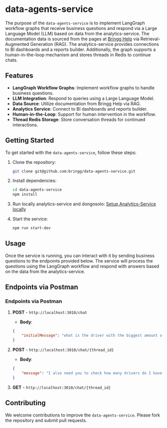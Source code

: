 # data-agents-service
The purpose of the `data-agents-service` is to implement LangGraph workflow graphs that receive business questions and respond via a Large Language Model (LLM) based on data from the analytics-service. The documentation data is sourced from the pages at [Bringg Help](https://help.bringg.com/) via Retrieval-Augmented Generation (RAG). The analytics-service provides connections to BI dashboards and a reports builder. Additionally, the graph supports a human-in-the-loop mechanism and stores threads in Redis to continue chats.

## Features

- **LangGraph Workflow Graphs**: Implement workflow graphs to handle business questions.
- **LLM Integration**: Respond to queries using a Large Language Model.
- **Data Source**: Utilize documentation from Bringg Help via RAG.
- **Analytics Service**: Connect to BI dashboards and reports builder.
- **Human-in-the-Loop**: Support for human intervention in the workflow.
- **Thread Redis Storage**: Store conversation threads for continued interactions.

## Getting Started

To get started with the `data-agents-service`, follow these steps:

1. Clone the repository:
    ```sh
    git clone git@github.com:bringg/data-agents-service.git
    ```
2. Install dependencies:
    ```sh
    cd data-agents-service
    npm install
    ```
3. Run locally analytics-service and dongosolo:
    [Setup Analytics-Service locally](https://bringg.atlassian.net/wiki/spaces/PH/pages/4124966936/Setup+Analytics-Service+locally)

4. Start the service:
    ```sh
    npm run start-dev
    ```

## Usage

Once the service is running, you can interact with it by sending business questions to the endpoints provided below. The service will process the questions using the LangGraph workflow and respond with answers based on the data from the analytics-service.

## Endpoints via Postman
### Endpoints via Postman

1. **POST** - `http://localhost:3010/chat`
    - **Body**:
    ```json
    {
        "initialMessage": "what is the driver with the biggest amount of completed orders according to the reports?"
    }
    ```

2. **POST** - `http://localhost:3010/chat/{thread_id}`
    - **Body**:
    ```json
    {
        "message": "I also need you to check how many drivers do I have."
    }
    ```

3. **GET** - `http://localhost:3010/chat/{thread_id}`

## Contributing

We welcome contributions to improve the `data-agents-service`. Please fork the repository and submit pull requests.